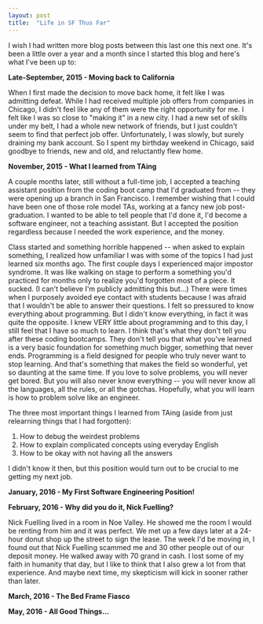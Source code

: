 ```yaml
---
layout: post
title:  "Life in SF Thus Far"
---
```


I wish I had written more blog posts between this last one this next one. It's been a little over a year and a month since I started this blog and here's what I've been up to:

**Late-September, 2015 - Moving back to California**

When I first made the decision to move back home, it felt like I was admitting defeat. While I had received multiple job offers from companies in Chicago, I didn't feel like any of them were the right opportunity for me. I felt like I was so close to "making it" in a new city. I had a new set of skills under my belt, I had a whole new network of friends, but I just couldn't seem to find that perfect job offer. Unfortunately, I was slowly, but surely draining my bank account. So I spent my birthday weekend in Chicago, said goodbye to friends, new and old, and reluctantly flew home.

**November, 2015 - What I learned from TAing**

A couple months later, still without a full-time job, I accepted a teaching assistant position from the coding boot camp that I'd graduated from -- they were opening up a branch in San Francisco. I remember wishing that I could have been one of those role model TAs, working at a fancy new job post-graduation. I wanted to be able to tell people that I'd done it, I'd become a software engineer, not a teaching assistant. But I accepted the position regardless because I needed the work experience, and the money.

Class started and something horrible happened -- when asked to explain something, I realized how unfamiliar I was with some of the topics I had just learned six months ago. The first couple days I experienced major impostor syndrome. It was like walking on stage to perform a something you'd practiced for months only to realize you'd forgotten most of a piece. It sucked. (I can't believe I'm publicly admitting this but...) There were times when I purposely avoided eye contact with students because I was afraid that I wouldn't be able to answer their questions. I felt so pressured to know everything about programming. But I didn't know everything, in fact it was quite the opposite. I knew VERY little about programming and to this day, I still feel that I have so much to learn. I think that's what they don't tell you after these coding bootcamps. They don't tell you that what you've learned is a very basic foundation for something much bigger, something that never ends. Programming is a field designed for people who truly never want to stop learning. And that's something that makes the field so wonderful, yet so daunting at the same time. If you love to solve problems, you will never get bored. But you will also never know everything -- you will never know all the languages, all the rules, or all the gotchas. Hopefully, what you will learn is how to problem solve like an engineer.

The three most important things I learned from TAing (aside from just relearning things that I had forgotten):


1.  How to debug the weirdest problems
2.  How to explain complicated concepts using everyday English
3.  How to be okay with not having all the answers

I didn't know it then, but this position would turn out to be crucial to me getting my next job.

**January, 2016 - My First Software Engineering Position!**



**February, 2016 - Why did you do it, Nick Fuelling?**

Nick Fuelling lived in a room in Noe Valley. He showed me the room I would be renting from him and it was perfect. We met up a few days later at a 24-hour donut shop up the street to sign the lease. The week I'd be moving in, I found out that Nick Fuelling scammed me and 30 other people out of our deposit money. He walked away with 70 grand in cash. I lost some of my faith in humanity that day, but I like to think that I also grew a lot from that experience. And maybe next time, my skepticism will kick in sooner rather than later.

**March, 2016 - The Bed Frame Fiasco**



**May, 2016 - All Good Things...**
